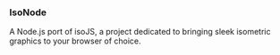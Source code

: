 ### IsoNode ###
A Node.js port of isoJS, a project dedicated to bringing sleek isometric graphics to your browser of choice.